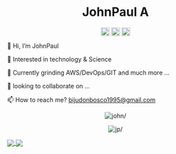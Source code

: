 <p align="center"> <h1 align="center"> JohnPaul A </h1></p>
<p align="center">
	<a href="https://github.com/john-s21" target="_blank"><img align="center" src="https://cdn.jsdelivr.net/npm/bootstrap-icons@1.8.1/icons/github.svg" alt="JohnPaul A" height="20" width="20" /></a>
	<a href="https://discordapp.com/users/534727594764140560" target="_blank"><img align="center" src="https://cdn.jsdelivr.net/npm/bootstrap-icons@1.8.1/icons/discord.svg" alt="JohnPaul Ar" height="20" width="20" /></a>
	<a href="https://mail.google.com/mail/?view=cm&amp;fs=1&amp;to=bijudonbosco1995@gmail.com" target="_blank" bis_skin_checked="1"><img align="center" src="https://cdn.jsdelivr.net/npm/bootstrap-icons@1.8.1/icons/google.svg" alt="JohnPaul A" height="20" width="20" /></a>
</p>

👋 Hi, I’m JohnPaul

👀 Interested in technology & Science

🌱 Currently grinding AWS/DevOps/GIT and much more ...

💞️ looking to collaborate on ...

📫 How to reach me? bijudonbosco1995@gmail.com

<p align="center">
	<img src=https://github-readme-stats.vercel.app/api?username=john-s21&show_icons=true&locale=en&custom_title=GitHub+Status=(JOHN)&theme=highcontrast&include_all_commits=true&count_private=true&border_color=006BFB bg_color=DEG,FFFFFF,979A9C,2AA9F1&text_color=000000&title_color=3D02CE& alt=john/>
</p>

<p align="center">
	<img src=https://github-readme-stats.vercel.app/api/top-langs/?username=john-s21&layout=compact&theme=vision-friendly-dark&border_color=006BFB alt=jp/>
</p>

<a href="https://github.com/john-s21/my-app">
  <img align="center" src="https://github-readme-stats.vercel.app/api/pin/?username=john-s21&show_owner=john-s21&repo=my-app&theme=merko&border_color=FA3E06" />
</a>
<a href="https://github.com/john-s21/Django-Web-App">
  <img align="center" src="https://github-readme-stats.vercel.app/api/pin/?username=john-s21&repo=Django-Web-App&show_owner&theme=merko&border_color=FA3E06" />
</a>

<!---<p align="center">
	<img align="center" src="https://github-readme-stats.vercel.app/api/pin/?username=john-s21&show_owner=john-s21&repo=john-s21&theme=merko" />
</p>--->



<!---
john-s21/john-s21 is a ✨ special ✨ repository because its `README.md` (this file) appears on your GitHub profile.
You can click the Preview link to take a look at your changes.
--->
